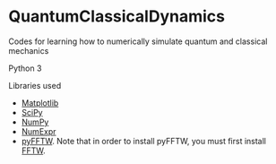 # QuantumClassicalDynamics
Codes for learning how to numerically simulate quantum and classical mechanics

Python 3

Libraries used
* [Matplotlib](https://matplotlib.org/)
* [SciPy](https://www.scipy.org/)
* [NumPy](http://www.numpy.org/)
* [NumExpr](http://numexpr.readthedocs.io/en/latest/user_guide.html)
* [pyFFTW](https://hgomersall.github.io/pyFFTW/). Note that in order to install pyFFTW, you must first install [FFTW](http://www.fftw.org/).
